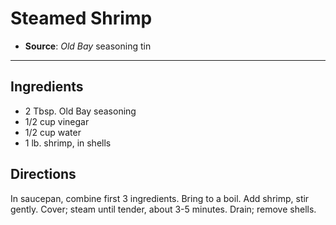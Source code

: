 # Steamed Shrimp

- **Source**: *Old Bay* seasoning tin
---

## Ingredients

- 2 Tbsp. Old Bay seasoning
- 1/2 cup vinegar
- 1/2 cup water
- 1 lb. shrimp, in shells

## Directions

In saucepan, combine first 3 ingredients. Bring to a boil. Add shrimp, stir gently. Cover; steam until tender, about 3-5 minutes. Drain; remove shells.
